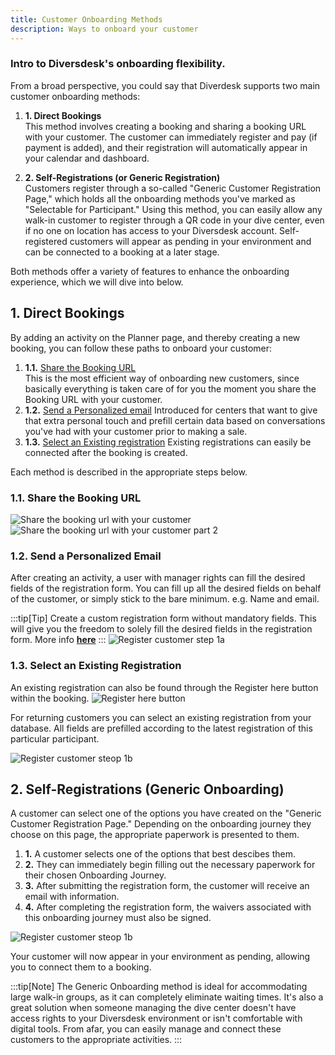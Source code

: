 ```yaml
---
title: Customer Onboarding Methods
description: Ways to onboard your customer
---
```


### Intro to Diversdesk's onboarding flexibility.

From a broad perspective, you could say that Diverdesk supports two main customer onboarding methods:
1. **1. Direct Bookings** <br>
This method involves creating a booking and sharing a booking URL with your customer. The customer can immediately register and pay (if payment is added), and their registration will automatically appear in your calendar and dashboard.

2. **2. Self-Registrations (or Generic Registration)** <br>
Customers register through a so-called "Generic Customer Registration Page," which holds all the onboarding methods you've marked as "Selectable for Participant." Using this method, you can easily allow any walk-in customer to register through a QR code in your dive center, even if no one on location has access to your Diversdesk account. Self-registered customers will appear as pending in your environment and can be connected to a booking at a later stage.

Both methods offer a variety of features to enhance the onboarding experience, which we will dive into below.

## 1. Direct Bookings
By adding an activity on the Planner page, and thereby creating a new booking, you can follow these paths to onboard your customer:
1. **1.1.** [Share the Booking URL](/user_manual/customer_onboarding/#1-share-the-booking-url) <br>
This is the most efficient way of onboarding new customers, since basically everything is taken care of for you the moment you share the Booking URL with your customer. 
2. **1.2.** [Send a Personalized email](/user_manual/customer_onboarding/#2-send-a-personalized-email)
Introduced for centers that want to give that extra personal touch and prefill certain data based on conversations you've had with your customer prior to making a sale. 
3. **1.3.** [Select an Existing registration](/user_manual/customer_onboarding/#3-select-an-existing-registration)
Existing registrations can easily be connected after the booking is created.

Each method is described in the appropriate steps below.

### 1.1. Share the Booking URL
![Share the booking url with your customer](/images/Share_a_booking_URL_1.png)
![Share the booking url with your customer part 2](/images/Share_a_booking_URL_2.png)

### 1.2. Send a Personalized Email
After creating an activity, a user with manager rights can fill the desired fields of the registration form. 
You can fill up all the desired fields on behalf of the customer, or simply stick to the bare minimum. e.g. Name and email.

:::tip[Tip]
Create a custom registration form without mandatory fields. This will give you the freedom to solely fill the desired fields in the registration form. More info [**here**](/articles/custom_registration_form)
:::
![Register customer step 1a](/images/Register_customer_step1a.png)

### 1.3. Select an Existing Registration 
An existing registration can also be found through the Register here button within the booking.
![Register here button](/images/Register_here_button.svg)

For returning customers you can select an existing registration from your database. All fields are prefilled according to the latest registration of this particular participant.


![Register customer steop 1b](/images/Register_customer_step1b.png)

<a name="self-registrations"></a>
## 2. Self-Registrations (Generic Onboarding)

A customer can select one of the options you have created on the "Generic Customer Registration Page." Depending on the onboarding journey they choose on this page, the appropriate paperwork is presented to them.

1. **1.** A customer selects one of the options that best descibes them.
2. **2.** They can immediately begin filling out the necessary paperwork for their chosen Onboarding Journey. 
3. **3.** After submitting the registration form, the customer will receive an email with information. 
4. **4.** After completing the registration form, the waivers associated with this onboarding journey must also be signed.

![Register customer steop 1b](/images/generic_onboarding.png)   

Your customer will now appear in your environment as pending, allowing you to connect them to a booking.

:::tip[Note]
The Generic Onboarding method is ideal for accommodating large walk-in groups, as it can completely eliminate waiting times. It's also a great solution when someone managing the dive center doesn't have access rights to your Diversdesk environment or isn't comfortable with digital tools. From afar, you can easily manage and connect these customers to the appropriate activities.
:::

